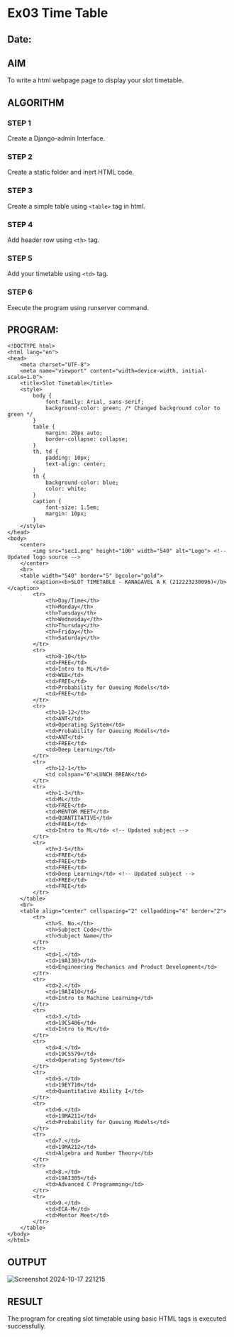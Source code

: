 # Ex03 Time Table
## Date:

## AIM
To write a html webpage page to display your slot timetable.

## ALGORITHM
### STEP 1
Create a Django-admin Interface.

### STEP 2
Create a static folder and inert HTML code.

### STEP 3
Create a simple table using ```<table>``` tag in html.

### STEP 4
Add header row using ```<th>``` tag.

### STEP 5
Add your timetable using ```<td>``` tag.

### STEP 6
Execute the program using runserver command.

## PROGRAM:
```
<!DOCTYPE html>
<html lang="en">
<head>
    <meta charset="UTF-8">
    <meta name="viewport" content="width=device-width, initial-scale=1.0">
    <title>Slot Timetable</title>
    <style>
        body {
            font-family: Arial, sans-serif;
            background-color: green; /* Changed background color to green */
        }
        table {
            margin: 20px auto;
            border-collapse: collapse;
        }
        th, td {
            padding: 10px;
            text-align: center;
        }
        th {
            background-color: blue;
            color: white;
        }
        caption {
            font-size: 1.5em;
            margin: 10px;
        }
    </style>
</head>
<body>
    <center>
        <img src="sec1.png" height="100" width="540" alt="Logo"> <!-- Updated logo source -->
    </center>
    <br>
    <table width="540" border="5" bgcolor="gold">
        <caption><b>SLOT TIMETABLE - KANAGAVEL A K (212223230096)</b></caption>
        <tr>
            <th>Day/Time</th>
            <th>Monday</th>
            <th>Tuesday</th>
            <th>Wednesday</th>
            <th>Thursday</th>
            <th>Friday</th>
            <th>Saturday</th>
        </tr>
        <tr>
            <th>8-10</th>
            <td>FREE</td>
            <td>Intro to ML</td> 
            <td>WEB</td>
            <td>FREE</td>
            <td>Probability for Queuing Models</td> 
            <td>FREE</td>
        </tr>
        <tr>
            <th>10-12</th>
            <td>ANT</td>
            <td>Operating System</td> 
            <td>Probability for Queuing Models</td> 
            <td>ANT</td>
            <td>FREE</td>
            <td>Deep Learning</td> 
        </tr>
        <tr>
            <th>12-1</th>
            <td colspan="6">LUNCH BREAK</td>
        </tr>
        <tr>
            <th>1-3</th>
            <td>ML</td>
            <td>FREE</td>
            <td>MENTOR MEET</td>
            <td>QUANTITATIVE</td>
            <td>FREE</td>
            <td>Intro to ML</td> <!-- Updated subject -->
        </tr>
        <tr>
            <th>3-5</th>
            <td>FREE</td>
            <td>FREE</td>
            <td>FREE</td>
            <td>Deep Learning</td> <!-- Updated subject -->
            <td>FREE</td>
            <td>FREE</td>
        </tr>
    </table>
    <br>
    <table align="center" cellspacing="2" cellpadding="4" border="2">
        <tr>
            <th>S. No.</th>
            <th>Subject Code</th>
            <th>Subject Name</th>
        </tr>
        <tr>
            <td>1.</td>
            <td>19AI303</td>
            <td>Engineering Mechanics and Product Development</td>
        </tr>
        <tr>
            <td>2.</td>
            <td>19AI410</td>
            <td>Intro to Machine Learning</td>
        </tr>
        <tr>
            <td>3.</td>
            <td>19CS406</td>
            <td>Intro to ML</td> 
        </tr>
        <tr>
            <td>4.</td>
            <td>19CS579</td>
            <td>Operating System</td> 
        </tr>
        <tr>
            <td>5.</td>
            <td>19EY710</td>
            <td>Quantitative Ability I</td>
        </tr>
        <tr>
            <td>6.</td>
            <td>19MA211</td>
            <td>Probability for Queuing Models</td> 
        </tr>
        <tr>
            <td>7.</td>
            <td>19MA212</td>
            <td>Algebra and Number Theory</td>
        </tr>
        <tr>
            <td>8.</td>
            <td>19AI305</td>
            <td>Advanced C Programming</td>
        </tr>
        <tr>
            <td>9.</td>
            <td>ECA-M</td>
            <td>Mentor Meet</td>
        </tr>
    </table>
</body>
</html>
```
## OUTPUT
![Screenshot 2024-10-17 221215](https://github.com/user-attachments/assets/6b08b4c8-b6ef-4618-984d-377ceaf66211)


## RESULT
The program for creating slot timetable using basic HTML tags is executed successfully.
